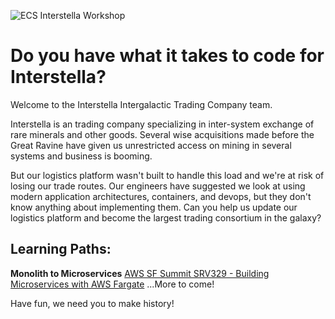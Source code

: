 ![ECS Interstella Workshop](/images/splash.png)
# Do you have what it takes to code for Interstella?

Welcome to the Interstella Intergalactic Trading Company team.

Interstella is an trading company specializing in inter-system exchange of rare minerals and other goods.  Several wise acquisitions made before the Great Ravine have given us unrestricted access on mining in several systems and business is booming.

But our logistics platform wasn't built to handle this load and we're at risk of losing our trade routes.  Our engineers have suggested we look at using modern application architectures, containers, and devops, but they don't know anything about implementing them.  Can you help us update our logistics platform and become the largest trading consortium in the galaxy?

## Learning Paths:
**Monolith to Microservices**
[AWS SF Summit SRV329 - Building Microservices with AWS Fargate](/workshop-microservices)
...More to come!

Have fun, we need you to make history!
